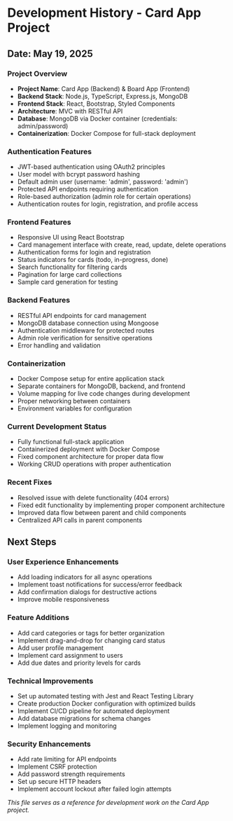 # Development History - Card App Project

## Date: May 19, 2025

### Project Overview
- **Project Name**: Card App (Backend) & Board App (Frontend)
- **Backend Stack**: Node.js, TypeScript, Express.js, MongoDB
- **Frontend Stack**: React, Bootstrap, Styled Components
- **Architecture**: MVC with RESTful API
- **Database**: MongoDB via Docker container (credentials: admin/password)
- **Containerization**: Docker Compose for full-stack deployment

### Authentication Features
- JWT-based authentication using OAuth2 principles
- User model with bcrypt password hashing
- Default admin user (username: 'admin', password: 'admin')
- Protected API endpoints requiring authentication
- Role-based authorization (admin role for certain operations)
- Authentication routes for login, registration, and profile access

### Frontend Features
- Responsive UI using React Bootstrap
- Card management interface with create, read, update, delete operations
- Authentication forms for login and registration
- Status indicators for cards (todo, in-progress, done)
- Search functionality for filtering cards
- Pagination for large card collections
- Sample card generation for testing

### Backend Features
- RESTful API endpoints for card management
- MongoDB database connection using Mongoose
- Authentication middleware for protected routes
- Admin role verification for sensitive operations
- Error handling and validation

### Containerization
- Docker Compose setup for entire application stack
- Separate containers for MongoDB, backend, and frontend
- Volume mapping for live code changes during development
- Proper networking between containers
- Environment variables for configuration

### Current Development Status
- Fully functional full-stack application
- Containerized deployment with Docker Compose
- Fixed component architecture for proper data flow
- Working CRUD operations with proper authentication

### Recent Fixes
- Resolved issue with delete functionality (404 errors)
- Fixed edit functionality by implementing proper component architecture
- Improved data flow between parent and child components
- Centralized API calls in parent components

## Next Steps

### User Experience Enhancements
- Add loading indicators for all async operations
- Implement toast notifications for success/error feedback
- Add confirmation dialogs for destructive actions
- Improve mobile responsiveness

### Feature Additions
- Add card categories or tags for better organization
- Implement drag-and-drop for changing card status
- Add user profile management
- Implement card assignment to users
- Add due dates and priority levels for cards

### Technical Improvements
- Set up automated testing with Jest and React Testing Library
- Create production Docker configuration with optimized builds
- Implement CI/CD pipeline for automated deployment
- Add database migrations for schema changes
- Implement logging and monitoring

### Security Enhancements
- Add rate limiting for API endpoints
- Implement CSRF protection
- Add password strength requirements
- Set up secure HTTP headers
- Implement account lockout after failed login attempts

*This file serves as a reference for development work on the Card App project.*
